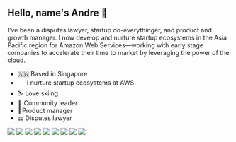 ## Hello, name's Andre 👋

I've been a disputes lawyer, startup do-everythinger, and product and growth manager. I now develop and nurture startup ecosystems in the Asia Pacific region for Amazon Web Services—working with early stage companies to accelerate their time to market by leveraging the power of the cloud.

- 🇸🇬 Based in Singapore
- <img src='https://cdn.jsdelivr.net/npm/simple-icons@5.9.0/icons/amazonaws.svg' height='16' width='16'> I nurture startup ecosystems at AWS
- ⛷️ Love skiing
- 🌆 Community leader
- 📱Product manager
- ⚖ Disputes lawyer

![](https://img.shields.io/badge/OS-Ubuntu%20on%20WSL-informational?style=flat&logo=Ubuntu&logoColor=white&color=2bbc8a)
![](https://img.shields.io/badge/OS-Windows%2011-informational?style=flat&logo=Windows&logoColor=white&color=2bbc8a)
![](https://img.shields.io/badge/OS-macOS-informational?style=flat&logo=macOS&logoColor=white&color=2bbc8a)
![](https://img.shields.io/badge/Cloud-AWS-informational?style=flat&logo=Amazon%20AWS&logoColor=white&color=2bbc8a)
![](https://img.shields.io/badge/Editor-VS%20Code-informational?style=flat&logo=Visual%20Studio%20Code&logoColor=white&color=2bbc8a)
![](https://img.shields.io/badge/Terminal-Windows%20Terminal-informational?style=flat&logo=Windows%20Terminal&logoColor=white&color=2bbc8a)
![](https://img.shields.io/badge/Shell-Fish-informational?style=flat&logo=Fish&logoColor=white&color=2bbc8a)
![](https://img.shields.io/badge/Language-Python-informational?style=flat&logo=Python&logoColor=white&color=2bbc8a)
![](https://img.shields.io/badge/Language-JavaScript-informational?style=flat&logo=JavaScript&logoColor=white&color=2bbc8a)